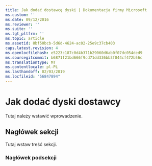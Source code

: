 ```yaml
---
title: Jak dodać dostawcę dyski | Dokumentacja firmy Microsoft
ms.custom: ''
ms.date: 09/12/2016
ms.reviewer: ''
ms.suite: ''
ms.tgt_pltfrm: ''
ms.topic: article
ms.assetid: 8bf50bcb-5d6d-4624-ac02-25e9c37cb403
caps.latest.revision: 4
ms.openlocfilehash: e5223c187c0d4b371b29060d6ab0f07dc054ded9
ms.sourcegitcommit: b6871f21bd666f9cd71dd336bb3f844cf472b56c
ms.translationtype: MT
ms.contentlocale: pl-PL
ms.lasthandoff: 02/03/2019
ms.locfileid: "56847894"
---
```

# <a name="how-to-add-the-provider-drives"></a>Jak dodać dyski dostawcy

Tutaj należy wstawić wprowadzenie.

## <a name="section-heading"></a>Nagłówek sekcji

 Tutaj wstaw treść sekcji.

### <a name="subsection-heading"></a>Nagłówek podsekcji
